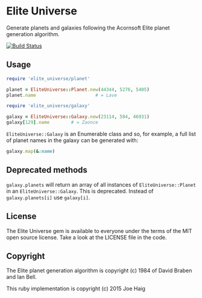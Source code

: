 # Elite Universe

Generate planets and galaxies following the Acornsoft Elite planet generation
algorithm.

[![Build Status](https://travis-ci.org/jrmhaig/elite_universe.svg?branch=master)](https://travis-ci.org/jrmhaig/elite_universe)

## Usage

```ruby
require 'elite_universe/planet'

planet = EliteUniverse::Planet.new(44344, 5276, 5405)
planet.name                      # = Lave
```

```ruby
require 'elite_universe/galaxy'

galaxy = EliteUniverse::Galaxy.new(23114, 584, 46931)
galaxy[129].name        # = Zaonce
```

`EliteUniverse::Galaxy` is an Enumerable class and so, for example, a full list
of planet names in the galaxy can be generated with:

```ruby
galaxy.map(&:name)
```

## Deprecated methods

`galaxy.planets` will return an array of all instances of
`EliteUniverse::Planet` in an `EliteUniverse::Galaxy`. This is deprecated.
Instead of `galaxy.planets[i]` use `galaxy[i]`.

## License

The Elite Universe gem is available to everyone under the terms of the MIT
open source license.
Take a look at the LICENSE file in the code.

## Copyright

The Elite planet generation algorithm is copyright (c) 1984 of David Braben and
Ian Bell.

This ruby implementation is copyright (c) 2015 Joe Haig
